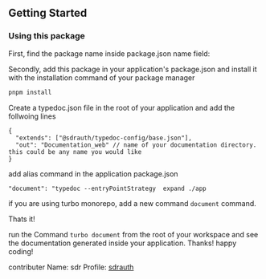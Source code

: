 ## Getting Started

### Using this package

First, find the package name inside package.json name field:

Secondly, add this package in your application's package.json and install it with the installation command of your package manager

```bash example
pnpm install
```

Create a typedoc.json file in the root of your application and add the follwoing lines

```
{
  "extends": ["@sdrauth/typedoc-config/base.json"],
  "out": "Documentation_web" // name of your documentation directory. this could be any name you would like
}

```

add alias command in the application package.json

```
"document": "typedoc --entryPointStrategy  expand ./app

```

if you are using turbo monorepo, add a new command `document` command.

Thats it!

run the Command `turbo document` from the root of your workspace and see the documentation generated inside your application. Thanks! happy coding!

contributer Name: sdr Profile: [sdrauth](https://www.npmjs.com/~sdrauth)
